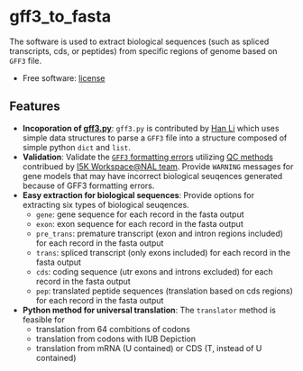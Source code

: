 # gff3_to_fasta
The software is used to extract biological sequences (such as spliced transcripts, cds, or peptides) from specific regions of genome based on `GFF3` file.
* Free software: [license](https://github.com/NAL-i5K/I5KNAL_OGS/blob/I5KNAL_OGS/LICENCE.md)

## Features
* **Incoporation of [gff3.py](https://github.com/hotdogee/gff3-py)**: `gff3.py` is contributed by [Han Li](https://github.com/hotdogee) which uses simple data structures to parse a `GFF3` file into a structure composed of simple python `dict` and `list`.
* **Validation**: Validate the [`GFF3` formatting errors](https://github.com/NAL-i5K/I5KNAL_OGS/wiki/QC-phase) utilizing [QC methods](https://github.com/NAL-i5K/I5KNAL_OGS/blob/I5KNAL_OGS/bin/gff-QC.py) contribued by [I5K Workspace@NAL team](https://i5k.nal.usda.gov/). Provide `WARNING` messages for gene models that may have incorrect biological seuqences generated because of GFF3 formatting errors.
* **Easy extraction for biological sequences**: Provide options for extracting six types of biological seuqences.
    - `gene`: gene sequence for each record in the fasta output
    - `exon`: exon sequence for each record in the fasta output
    - `pre_trans`: premature transcript (exon and intron regions included) for each record in the fasta output
    - `trans`: spliced transcript (only exons included) for each record in the fasta output
    - `cds`: coding sequence (utr exons and introns excluded) for each record in the fasta output
    - `pep`: translated peptide sequences (translation based on cds regions) for each record in the fasta output
* **Python method for universal translation**: The `translator` method is feasible for 
    - translation from 64 combitions of codons
    - translation from codons with IUB Depiction
    - translation from mRNA (U contained) or CDS (T, instead of U contained)
